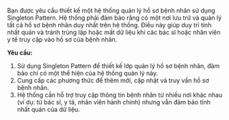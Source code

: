 Bạn được yêu cầu thiết kế một hệ thống quản lý hồ sơ bệnh nhân sử dụng Singleton Pattern. Hệ thống phải đảm bảo rằng có một nơi lưu trữ và quản lý tất cả hồ sơ bệnh nhân duy nhất trên hệ thống. Điều này giúp duy trì tính nhất quán và tránh trùng lặp hoặc mất dữ liệu khi các bác sĩ hoặc nhân viên y tế truy cập vào hồ sơ của bệnh nhân.

**Yêu cầu:**
1. Sử dụng Singleton Pattern để thiết kế lớp quản lý hồ sơ bệnh nhân, đảm bảo chỉ có một thể hiện của hệ thống quản lý này.
2. Cung cấp các phương thức để thêm mới, cập nhật và truy vấn hồ sơ bệnh nhân.
3. Hệ thống cần hỗ trợ truy cập thông tin bệnh nhân từ nhiều nơi khác nhau (ví dụ: từ bác sĩ, y tá, nhân viên hành chính) nhưng vẫn đảm bảo tính nhất quán của dữ liệu.